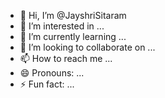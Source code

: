 - 👋 Hi, I’m @JayshriSitaram
- 👀 I’m interested in ...
- 🌱 I’m currently learning ...
- 💞️ I’m looking to collaborate on ...
- 📫 How to reach me ...
- 😄 Pronouns: ...
- ⚡ Fun fact: ...

<!---
JayshriSitaram/JayshriSitaram is a ✨ special ✨ repository because its `README.md` (this file) appears on your GitHub profile.
You can click the Preview link to take a look at your changes.
--->

